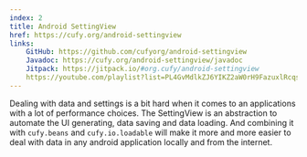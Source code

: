 ```yaml
---
index: 2
title: Android SettingView
href: https://cufy.org/android-settingview
links:
    GitHub: https://github.com/cufyorg/android-settingview
    Javadoc: https://cufy.org/android-settingview/javadoc
    Jitpack: https://jitpack.io/#org.cufy/android-settingview
    https://youtube.com/playlist?list=PL4GvMdlkZJ6YIKZ2aW0rH9FazuxlRcqs6
---
```


Dealing with data and settings is a bit hard when it comes to an applications
with a lot of performance choices. The SettingView is an abstraction to
automate the UI generating, data saving and data loading. And combining
it with `cufy.beans` and `cufy.io.loadable` will make it more and more easier
to deal with data in any android application locally and from the internet.